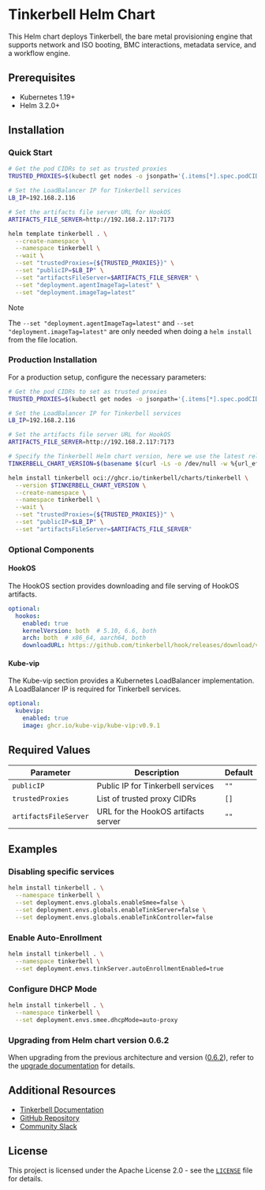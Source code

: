 # Tinkerbell Helm Chart

This Helm chart deploys Tinkerbell, the bare metal provisioning engine that supports network and ISO booting, BMC interactions, metadata service, and a workflow engine.

## Prerequisites

- Kubernetes 1.19+
- Helm 3.2.0+

## Installation

### Quick Start

```bash
# Get the pod CIDRs to set as trusted proxies
TRUSTED_PROXIES=$(kubectl get nodes -o jsonpath='{.items[*].spec.podCIDR}' | tr ' ' ',')

# Set the LoadBalancer IP for Tinkerbell services
LB_IP=192.168.2.116

# Set the artifacts file server URL for HookOS
ARTIFACTS_FILE_SERVER=http://192.168.2.117:7173

helm template tinkerbell . \
  --create-namespace \
  --namespace tinkerbell \
  --wait \
  --set "trustedProxies={${TRUSTED_PROXIES}}" \
  --set "publicIP=$LB_IP" \
  --set "artifactsFileServer=$ARTIFACTS_FILE_SERVER" \
  --set "deployment.agentImageTag=latest" \
  --set "deployment.imageTag=latest"
```

> [!NOTE]  
> The `--set "deployment.agentImageTag=latest"` and `--set "deployment.imageTag=latest"` are only needed when doing a `helm install` from the file location.

### Production Installation

For a production setup, configure the necessary parameters:

```bash
# Get the pod CIDRs to set as trusted proxies
TRUSTED_PROXIES=$(kubectl get nodes -o jsonpath='{.items[*].spec.podCIDR}' | tr ' ' ',')

# Set the LoadBalancer IP for Tinkerbell services
LB_IP=192.168.2.116

# Set the artifacts file server URL for HookOS
ARTIFACTS_FILE_SERVER=http://192.168.2.117:7173

# Specify the Tinkerbell Helm chart version, here we use the latest release.
TINKERBELL_CHART_VERSION=$(basename $(curl -Ls -o /dev/null -w %{url_effective} https://github.com/tinkerbell/tinkerbell/releases/latest))

helm install tinkerbell oci://ghcr.io/tinkerbell/charts/tinkerbell \
  --version $TINKERBELL_CHART_VERSION \
  --create-namespace \
  --namespace tinkerbell \
  --wait \
  --set "trustedProxies={${TRUSTED_PROXIES}}" \
  --set "publicIP=$LB_IP" \
  --set "artifactsFileServer=$ARTIFACTS_FILE_SERVER" 
```

### Optional Components

#### HookOS

The HookOS section provides downloading and file serving of HookOS artifacts.

```yaml
optional:
  hookos:
    enabled: true
    kernelVersion: both  # 5.10, 6.6, both
    arch: both  # x86_64, aarch64, both
    downloadURL: https://github.com/tinkerbell/hook/releases/download/v0.10.0
```

#### Kube-vip

The Kube-vip section provides a Kubernetes LoadBalancer implementation. A LoadBalancer IP is required for Tinkerbell services.

```yaml
optional:
  kubevip:
    enabled: true
    image: ghcr.io/kube-vip/kube-vip:v0.9.1
```

## Required Values

| Parameter | Description | Default |
|-----------|-------------|---------|
| `publicIP` | Public IP for Tinkerbell services | `""` |
| `trustedProxies` | List of trusted proxy CIDRs | `[]` |
| `artifactsFileServer` | URL for the HookOS artifacts server | `""` |

## Examples

### Disabling specific services

```bash
helm install tinkerbell . \
  --namespace tinkerbell \
  --set deployment.envs.globals.enableSmee=false \
  --set deployment.envs.globals.enableTinkServer=false \
  --set deployment.envs.globals.enableTinkController=false
```

### Enable Auto-Enrollment

```bash
helm install tinkerbell . \
  --namespace tinkerbell \
  --set deployment.envs.tinkServer.autoEnrollmentEnabled=true
```

### Configure DHCP Mode

```bash
helm install tinkerbell . \
  --namespace tinkerbell \
  --set deployment.envs.smee.dhcpMode=auto-proxy
```

### Upgrading from Helm chart version 0.6.2

When upgrading from the previous architecture and version ([0.6.2](https://github.com/tinkerbell/charts)), refer to the [upgrade documentation](../../docs/technical/ORIGINAL_HELM_CHART_UPGRADE.md) for details.

## Additional Resources

- [Tinkerbell Documentation](https://tinkerbell.org)
- [GitHub Repository](https://github.com/tinkerbell/tinkerbell)
- [Community Slack](https://cloud-native.slack.com/archives/C01SRB41GMT)

## License

This project is licensed under the Apache License 2.0 - see the [`LICENSE`](../../LICENSE ) file for details.
